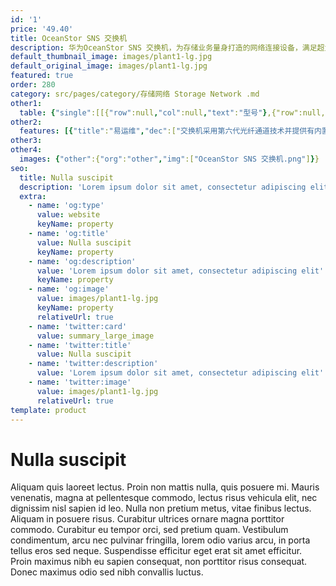```yaml
---
id: '1'
price: '49.40'
title: OceanStor SNS 交换机
description: 华为OceanStor SNS 交换机，为存储业务量身打造的网络连接设备，满足超大规模虚拟化、更大型的云基础架构及不断增长的闪存存储环境业务需求。
default_thumbnail_image: images/plant1-lg.jpg
default_original_image: images/plant1-lg.jpg
featured: true
order: 280
category: src/pages/category/存储网络 Storage Network .md
other1: 
  table: {"single":[[{"row":null,"col":null,"text":"型号"},{"row":null,"col":null,"text":"SNS2624"},{"row":null,"col":null,"text":"SNS3096"},{"row":null,"col":null,"text":"SNS3664"}],[{"row":null,"col":null,"text":"端口数"},{"row":null,"col":null,"text":"交换机模式（默认）：最多24个端口\n访问网关默认端口映射：\n16个F端口，8个N端口\n"},{"row":null,"col":null,"text":"交换机模式（默认）：最多96个端口"},{"row":null,"col":null,"text":"交换机模式（默认）：最多64个端口\n访问网关默认端口映射：\n40个SFP+ F端口，8个SFP+ N端口\n"}],[{"row":null,"col":null,"text":"端口类型"},{"row":null,"col":null,"text":"F 端口, E端口, M端口, D端口 (ClearLink诊断端口)；\n访问网关模式：F端口和支持NPIV技术的N端口\n"},{"row":null,"col":null,"text":"D端口（诊断端口）, E端口, EX端口, F端口, M端口（镜像端口）；\n基于交换机类型的自我发现（U端口）；\n可选端口类型控制；\n"},{"row":null,"col":null,"text":"D端口（ClearLink诊断端口）、E端口、EX端口、F端口、AE端口；可选端口类型控制；\n访问网关模式：F端口和支持NPIV技术的N端口\n"}],[{"row":null,"col":null,"text":"性能"},{"row":null,"col":null,"text":"光纤通道：4.25 Gbps线速，全双工；8.5 Gbps线速，全双工；14.025 Gbps线速，全双工；\n4、8、16和32 Gbps端口速率自适应；\n"},{"row":null,"col":null,"text":"2、4、8和16 Gbps端口速率自动感应；10 Gbps ，可选择性编程为固定端口速率。"},{"row":null,"col":null,"text":"光纤通道：4.25 Gbps线速，全双工；8.5 Gbps线速，全双工；10.53 Gbps线速，全双工；14.025 Gbps线速，全双工；28.05 Gbps，全双工；112.2 Gbps，全双工；4、8、16和32 Gbps端口速度自适应，可支持128 Gbps的速度；10 Gbps可选择设置为固定端口速度"}],[{"row":null,"col":null,"text":"管理软件"},{"row":null,"col":null,"text":"HTTP, SNMP v1/v3 (FE MIB, FC Management MIB), SSH；审核，系统日志；高级Web工具；命令行接口(CLI)； SMI-S标准； 管理域； 面向插件功能的试用版许可证"},{"row":null,"col":null,"text":"Telnet，HTTP，SNMP v1/v3 (FE MIB，FC Management MIB)，SSH；审核、系统日志；高级web工具，高级性能监控，Fabric Vision；命令行接口（CLI）；SMI-S标准；管理域；面向选定的插件功能的试用版许可。"},{"row":null,"col":null,"text":"HTTP, SNMP v1/v3 (FE MIB, FC Management MIB), SSH；审核，系统日志；NTP v3；高级Web工具；EZSwitch；命令行接口（CLI）； SMI-S标准； REST API; 管理域； 面向插件功能的试用版许可证"}],[{"row":null,"col":null,"text":"管理访问"},{"row":null,"col":"3","text":"10/100/1000 Mbps以太网(RJ-45)；通过光纤通道的带内管理；串口(RJ-45) ；一个USB端口"}]]}
other2:
  features: [{"title":"易运维","dec":["交换机采用第六代光纤通道技术并提供有内置工具，可帮助企业实现更有效的管控并获取有用信息，快速确定存储层的故障根源并加快故障排除时间，确保达到关键服务水平协议（SLA）要求"]},{"title":"高密度","dec":["提供行业领先的端口密度和空间利用率，进而简化扩展和数据中心整合。利用这种高密度设计，企业可以在一个数据中心内安装更多设备，减少占地面积，降低成本和管理复杂性"]},{"title":"虚拟化","dec":["交换机为当前高度虚拟化环境和云环境提供了一个关键组件，简化服务器虚拟化并满足SSD苛刻的吞吐量需求，支持在云环境中通过虚拟网络架构、服务质量和分区特性支持多租户，最大限度地减少故障停机"]}]
other3: 
other4:
  images: {"other":{"org":"other","img":["OceanStor SNS 交换机.png"]}}
seo:
  title: Nulla suscipit
  description: 'Lorem ipsum dolor sit amet, consectetur adipiscing elit'
  extra:
    - name: 'og:type'
      value: website
      keyName: property
    - name: 'og:title'
      value: Nulla suscipit
      keyName: property
    - name: 'og:description'
      value: 'Lorem ipsum dolor sit amet, consectetur adipiscing elit'
      keyName: property
    - name: 'og:image'
      value: images/plant1-lg.jpg
      keyName: property
      relativeUrl: true
    - name: 'twitter:card'
      value: summary_large_image
    - name: 'twitter:title'
      value: Nulla suscipit
    - name: 'twitter:description'
      value: 'Lorem ipsum dolor sit amet, consectetur adipiscing elit'
    - name: 'twitter:image'
      value: images/plant1-lg.jpg
      relativeUrl: true
template: product
---
```


# Nulla suscipit

Aliquam quis laoreet lectus. Proin non mattis nulla, quis posuere mi. Mauris venenatis, magna at pellentesque commodo, lectus risus vehicula elit, nec dignissim nisl sapien id leo. Nulla non pretium metus, vitae finibus lectus. Aliquam in posuere risus. Curabitur ultrices ornare magna porttitor commodo. Curabitur eu tempor orci, sed pretium quam. Vestibulum condimentum, arcu nec pulvinar fringilla, lorem odio varius arcu, in porta tellus eros sed neque. Suspendisse efficitur eget erat sit amet efficitur. Proin maximus nibh eu sapien consequat, non porttitor risus consequat. Donec maximus odio sed nibh convallis luctus.